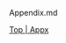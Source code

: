 Appendix.md

[Top ](https://github.com/jeffreysorgen/golf-club-sensors/tree/revised-README-1#golf-swing-sensors-overview)
[| Appx ](Appendix.md)[]()
